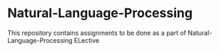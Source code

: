 # Natural-Language-Processing
This repository contains assignments to be done as a part of Natural-Language-Processing ELective
